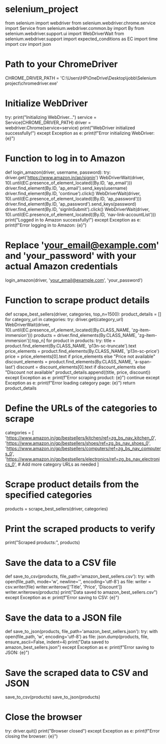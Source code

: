 # selenium_project
from selenium import webdriver
from selenium.webdriver.chrome.service import Service
from selenium.webdriver.common.by import By
from selenium.webdriver.support.ui import WebDriverWait
from selenium.webdriver.support import expected_conditions as EC
import time
import csv
import json

# Path to your ChromeDriver
CHROME_DRIVER_PATH = 'C:\\Users\\HP\\OneDrive\\Desktop\\jobb\\Selenium project\\chromedriver.exe'

# Initialize WebDriver
try:
    print("Initializing WebDriver...")
    service = Service(CHROME_DRIVER_PATH)
    driver = webdriver.Chrome(service=service)
    print("WebDriver initialized successfully!")
except Exception as e:
    print(f"Error initializing WebDriver: {e}")

# Function to log in to Amazon
def login_amazon(driver, username, password):
    try:
        driver.get('https://www.amazon.in/ap/signin')
        WebDriverWait(driver, 10).until(EC.presence_of_element_located((By.ID, 'ap_email')))
        driver.find_element(By.ID, 'ap_email').send_keys(username)
        driver.find_element(By.ID, 'continue').click()
        WebDriverWait(driver, 10).until(EC.presence_of_element_located((By.ID, 'ap_password')))
        driver.find_element(By.ID, 'ap_password').send_keys(password)
        driver.find_element(By.ID, 'signInSubmit').click()
        WebDriverWait(driver, 10).until(EC.presence_of_element_located((By.ID, 'nav-link-accountList')))
        print("Logged in to Amazon successfully!")
    except Exception as e:
        print(f"Error logging in to Amazon: {e}")

# Replace 'your_email@example.com' and 'your_password' with your actual Amazon credentials
login_amazon(driver, 'your_email@example.com', 'your_password')

# Function to scrape product details
def scrape_best_sellers(driver, categories, top_n=1500):
    product_details = []
    for category_url in categories:
        try:
            driver.get(category_url)
            WebDriverWait(driver, 10).until(EC.presence_of_element_located((By.CLASS_NAME, 'zg-item-immersion')))
            products = driver.find_elements(By.CLASS_NAME, 'zg-item-immersion')[:top_n]
            for product in products:
                try:
                    title = product.find_element(By.CLASS_NAME, 'p13n-sc-truncate').text
                    price_elements = product.find_elements(By.CLASS_NAME, 'p13n-sc-price')
                    price = price_elements[0].text if price_elements else "Price not available"
                    discount_elements = product.find_elements(By.CLASS_NAME, 'a-span-last')
                    discount = discount_elements[0].text if discount_elements else "Discount not available"
                    product_details.append((title, price, discount))
                except Exception as e:
                    print(f"Error scraping product: {e}")
                    continue
        except Exception as e:
            print(f"Error loading category page: {e}")
    return product_details

# Define the URLs of the categories to scrape
categories = [
    'https://www.amazon.in/gp/bestsellers/kitchen/ref=zg_bs_nav_kitchen_0',
    'https://www.amazon.in/gp/bestsellers/shoes/ref=zg_bs_nav_shoes_0',
    'https://www.amazon.in/gp/bestsellers/computers/ref=zg_bs_nav_computers_0',
    'https://www.amazon.in/gp/bestsellers/electronics/ref=zg_bs_nav_electronics_0',
    # Add more category URLs as needed
]

# Scrape product details from the specified categories
products = scrape_best_sellers(driver, categories)

# Print the scraped products to verify
print("Scraped products:", products)

# Save the data to a CSV file
def save_to_csv(products, file_path='amazon_best_sellers.csv'):
    try:
        with open(file_path, mode='w', newline='', encoding='utf-8') as file:
            writer = csv.writer(file)
            writer.writerow(['Title', 'Price', 'Discount'])
            writer.writerows(products)
        print("Data saved to amazon_best_sellers.csv")
    except Exception as e:
        print(f"Error saving to CSV: {e}")

# Save the data to a JSON file
def save_to_json(products, file_path='amazon_best_sellers.json'):
    try:
        with open(file_path, 'w', encoding='utf-8') as file:
            json.dump(products, file, ensure_ascii=False, indent=4)
        print("Data saved to amazon_best_sellers.json")
    except Exception as e:
        print(f"Error saving to JSON: {e}")

# Save the scraped data to CSV and JSON
save_to_csv(products)
save_to_json(products)

# Close the browser
try:
    driver.quit()
    print("Browser closed")
except Exception as e:
    print(f"Error closing the browser: {e}")
